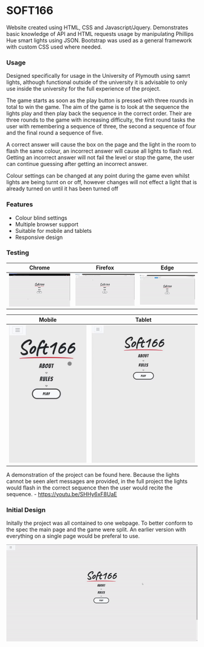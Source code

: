 # SOFT166

Website created using HTML, CSS and Javascript/Jquery. Demonstrates basic knowledge of API and HTML requests usage by manipulating Phillips Hue smart lights using JSON. Bootstrap was used as a general framework with custom CSS used where needed. 

### Usage
Designed specifically for usage in the University of Plymouth using samrt lights, although functional outside of the university it is advisable to only use inside the university for the full experience of the project.

The game starts as soon as the play button is pressed with three rounds in total to win the game. The aim of the game is to look at the sequence the lights play and then play back the sequence in the correct order. Their are three rounds to the game with increasing difficulty, the first round tasks the user with remembering a sequence of three, the second a sequence of four and the final round a sequence of five. 

A correct answer will cause the box on the page and the light in the room to flash the same colour, an incorrect answer will cause all lights to flash red. Getting an incorrect answer will not fail the level or stop the game, the user can continue guessing after getting an incorrect answer.

Colour settings can be changed at any point during the game even whilst lights are being turnt on or off, however changes will not effect a light that is already turned on until it has been turned off

### Features
* Colour blind settings
* Multiple browser support
* Suitable for mobile and tablets
* Responsive design

### Testing

| Chrome        | Firefox         | Edge|
| ------------- | ------------- |------- |
| ![alt text](https://github.com/JamieTremaine/SOFT166/blob/master/Documentation/Img/chrome.gif "Chrome")  |  ![alt text](https://github.com/JamieTremaine/SOFT166/blob/master/Documentation/Img/firefox.gif "Firefox")  |![alt text](https://github.com/JamieTremaine/SOFT166/blob/master/Documentation/Img/edge.gif "Edge") |

| Mobile        | Tablet        |
| ------------- | ------------- |
| ![alt text](https://github.com/JamieTremaine/SOFT166/blob/master/Documentation/Img/mobile.gif "Mobile")  |  ![alt text](https://github.com/JamieTremaine/SOFT166/blob/master/Documentation/Img/tablet.gif "Tablet")  


A demonstration of the project can be found here. Because the lights cannot be seen alert messages are provided, in the full project the lights would flash in the correct sequence then the user would recite the sequence. - https://youtu.be/SHHy6xF8UaE

### Initial Design

Initally the project was all contained to one webpage. To better conform to the spec the main page and the game were split. An earlier version with everything on a single page would be preferal to use.

![alt text](https://github.com/JamieTremaine/SOFT166/blob/master/Documentation/Img/InitialDesign.gif "Inital Design")


